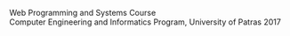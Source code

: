 Web Programming and Systems Course <br />
Computer Engineering and Informatics Program, University of Patras 2017
